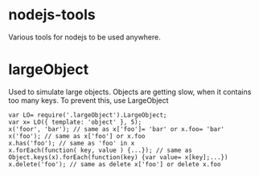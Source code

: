 nodejs-tools
============

Various tools for nodejs to be used anywhere.

largeObject
===========

Used to simulate large objects.
Objects are getting slow, when it contains too many keys. To prevent this, use LargeObject

```
var LO= require('.largeObject').LargeObject;
var x= LO({ template: 'object' }, 5);
x('foor', 'bar'); // same as x['foo']= 'bar' or x.foo= 'bar'
x('foo'); // same as x['foo'] or x.foo
x.has('foo'); // same as 'foo' in x
x.forEach(function( key, value ) {...}); // same as Object.keys(x).forEach(function(key) {var value= x[key];...})
x.delete('foo'); // same as delete x['foo'] or delete x.foo
```
